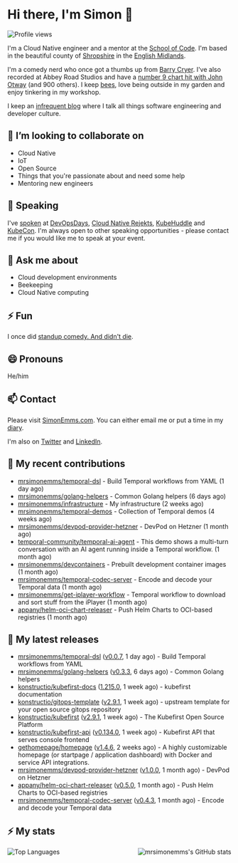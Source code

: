 # Hi there, I'm Simon 👋

![Profile views](https://komarev.com/ghpvc/?username=MrSimonEmms)

I'm a Cloud Native engineer and a mentor at the [School of Code](https://www.schoolofcode.co.uk).
I'm based in the beautiful county of [Shropshire](https://en.wikipedia.org/wiki/Shropshire)
in the [English Midlands](https://en.wikipedia.org/wiki/Midlands).

I'm a comedy nerd who once got a thumbs up from [Barry Cryer](https://en.wikipedia.org/wiki/Barry_Cryer).
I've also recorded at Abbey Road Studios and have a [number 9 chart hit with John
Otway](https://www.youtube.com/watch?v=3BwOyVIlupg&ab_channel=JohnOtway) (and 900
others). I keep [bees](https://priorsleehoney.co.uk), love being outside in my
garden and enjoy tinkering in my workshop.

I keep an [infrequent blog](https://www.simonemms.com/blog) where I talk all
things software engineering and developer culture.

## 👯 I’m looking to collaborate on

- Cloud Native
- IoT
- Open Source
- Things that you're passionate about and need some help
- Mentoring new engineers

## 🎤 Speaking

I've [spoken](https://www.simonemms.com/speaking) at [DevOpsDays](https://devopsdays.org/),
[Cloud Native Rejekts](https://cloud-native.rejekts.io/), [KubeHuddle](https://kubehuddle.com)
and [KubeCon](https://www.cncf.io/kubecon-cloudnativecon-events/). I'm always
open to other speaking opportunities - please contact me if you would like me to
speak at your event.

## 💬 Ask me about

- Cloud development environments
- Beekeeping
- Cloud Native computing

## ⚡ Fun

I once did [standup comedy. And didn't die](https://www.youtube.com/watch?v=iy1EvJXH2ks&ab_channel=SimonEmms).

## 😄 Pronouns

He/him

## 📫 Contact

Please visit [SimonEmms.com](https://www.simonemms.com). You can either email me
or put a time in my [diary](https://diary.simonemms.com).

I'm also on [Twitter](https://twitter/theshroppiebeek) and [LinkedIn](https://www.linkedin.com/in/simonemms).


## 👷 My recent contributions
- [mrsimonemms/temporal-dsl](https://github.com/mrsimonemms/temporal-dsl) - Build Temporal workflows from YAML
  (1 day ago)
- [mrsimonemms/golang-helpers](https://github.com/mrsimonemms/golang-helpers) - Common Golang helpers
  (6 days ago)
- [mrsimonemms/infrastructure](https://github.com/mrsimonemms/infrastructure) - My infrastructure
  (2 weeks ago)
- [mrsimonemms/temporal-demos](https://github.com/mrsimonemms/temporal-demos) - Collection of Temporal demos
  (4 weeks ago)
- [mrsimonemms/devpod-provider-hetzner](https://github.com/mrsimonemms/devpod-provider-hetzner) - DevPod on Hetzner
  (1 month ago)
- [temporal-community/temporal-ai-agent](https://github.com/temporal-community/temporal-ai-agent) - This demo shows a multi-turn conversation with an AI agent running inside a Temporal workflow.
  (1 month ago)
- [mrsimonemms/devcontainers](https://github.com/mrsimonemms/devcontainers) - Prebuilt development container images
  (1 month ago)
- [mrsimonemms/temporal-codec-server](https://github.com/mrsimonemms/temporal-codec-server) - Encode and decode your Temporal data
  (1 month ago)
- [mrsimonemms/get-iplayer-workflow](https://github.com/mrsimonemms/get-iplayer-workflow) - Temporal workflow to download and sort stuff from the iPlayer
  (1 month ago)
- [appany/helm-oci-chart-releaser](https://github.com/appany/helm-oci-chart-releaser) - Push Helm Charts to OCI-based registries
  (1 month ago)

## 🔭 My latest releases
- [mrsimonemms/temporal-dsl](https://github.com/mrsimonemms/temporal-dsl) ([v0.0.7](https://github.com/mrsimonemms/temporal-dsl/releases/tag/v0.0.7),
  1 day ago) - Build Temporal workflows from YAML
- [mrsimonemms/golang-helpers](https://github.com/mrsimonemms/golang-helpers) ([v0.3.3](https://github.com/mrsimonemms/golang-helpers/releases/tag/v0.3.3),
  6 days ago) - Common Golang helpers
- [konstructio/kubefirst-docs](https://github.com/konstructio/kubefirst-docs) ([1.215.0](https://github.com/konstructio/kubefirst-docs/releases/tag/1.215.0),
  1 week ago) - kubefirst documentation
- [konstructio/gitops-template](https://github.com/konstructio/gitops-template) ([v2.9.1](https://github.com/konstructio/gitops-template/releases/tag/v2.9.1),
  1 week ago) - upstream template for your open source gitops repository
- [konstructio/kubefirst](https://github.com/konstructio/kubefirst) ([v2.9.1](https://github.com/konstructio/kubefirst/releases/tag/v2.9.1),
  1 week ago) - The Kubefirst Open Source Platform
- [konstructio/kubefirst-api](https://github.com/konstructio/kubefirst-api) ([v0.134.0](https://github.com/konstructio/kubefirst-api/releases/tag/v0.134.0),
  1 week ago) - Kubefirst API that serves console frontend
- [gethomepage/homepage](https://github.com/gethomepage/homepage) ([v1.4.6](https://github.com/gethomepage/homepage/releases/tag/v1.4.6),
  2 weeks ago) - A highly customizable homepage (or startpage / application dashboard) with Docker and service API integrations.
- [mrsimonemms/devpod-provider-hetzner](https://github.com/mrsimonemms/devpod-provider-hetzner) ([v1.0.0](https://github.com/mrsimonemms/devpod-provider-hetzner/releases/tag/v1.0.0),
  1 month ago) - DevPod on Hetzner
- [appany/helm-oci-chart-releaser](https://github.com/appany/helm-oci-chart-releaser) ([v0.5.0](https://github.com/appany/helm-oci-chart-releaser/releases/tag/v0.5.0),
  1 month ago) - Push Helm Charts to OCI-based registries
- [mrsimonemms/temporal-codec-server](https://github.com/mrsimonemms/temporal-codec-server) ([v0.4.3](https://github.com/mrsimonemms/temporal-codec-server/releases/tag/v0.4.3),
  1 month ago) - Encode and decode your Temporal data


## ⚡ My stats

<img
  align="right"
  alt="mrsimonemms's GitHub stats"
  src="https://github-readme-stats.vercel.app/api?username=mrsimonemms&count_private=1&show_icons=true&"
  />

![Top Languages](https://github-readme-stats.vercel.app/api/top-langs/?username=mrsimonemms)
